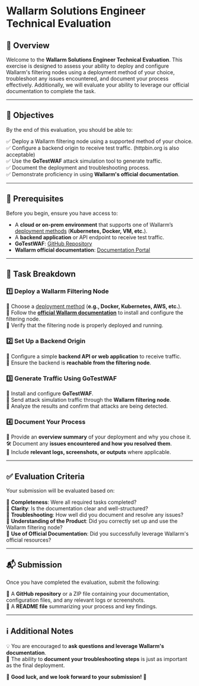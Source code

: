 # Wallarm Solutions Engineer Technical Evaluation

## 📌 Overview

Welcome to the **Wallarm Solutions Engineer Technical Evaluation**. This exercise is designed to assess your ability to deploy and configure Wallarm's filtering nodes using a deployment method of your choice, troubleshoot any issues encountered, and document your process effectively. Additionally, we will evaluate your ability to leverage our official documentation to complete the task.

---

## 🎯 Objectives

By the end of this evaluation, you should be able to:

✅ Deploy a Wallarm filtering node using a supported method of your choice.  
✅ Configure a backend origin to receive test traffic. (httpbin.org is also acceptable)  
✅ Use the **GoTestWAF** attack simulation tool to generate traffic.  
✅ Document the deployment and troubleshooting process.  
✅ Demonstrate proficiency in using **Wallarm's official documentation**.  

---

## 📂 Prerequisites

Before you begin, ensure you have access to:

- A **cloud or on-prem environment** that supports one of Wallarm’s [deployment methods](https://docs.wallarm.com/installation/supported-deployment-options/) (**Kubernetes, Docker, VM, etc.**).
- A **backend application** or API endpoint to receive test traffic.
- **GoTestWAF**: [GitHub Repository](https://github.com/wallarm/gotestwaf)
- **Wallarm official documentation**: [Documentation Portal](https://docs.wallarm.com/)

---

## 🚀 Task Breakdown

### 1️⃣ Deploy a Wallarm Filtering Node

🔹 Choose a [deployment method](https://docs.wallarm.com/installation/supported-deployment-options/) (**e.g., Docker, Kubernetes, AWS, etc.**).  
🔹 Follow the [**official Wallarm documentation**](https://docs.wallarm.com/) to install and configure the filtering node.  
🔹 Verify that the filtering node is properly deployed and running.  

### 2️⃣ Set Up a Backend Origin

🔹 Configure a simple **backend API or web application** to receive traffic.  
🔹 Ensure the backend is **reachable from the filtering node**.  

### 3️⃣ Generate Traffic Using GoTestWAF

🔹 Install and configure **GoTestWAF**.  
🔹 Send attack simulation traffic through the **Wallarm filtering node**.  
🔹 Analyze the results and confirm that attacks are being detected.  

### 4️⃣ Document Your Process

📝 Provide an **overview summary** of your deployment and why you chose it.  
🛠️ Document any **issues encountered and how you resolved them**.  
📸 Include **relevant logs, screenshots, or outputs** where applicable.  

---

## ✅ Evaluation Criteria

Your submission will be evaluated based on:

📌 **Completeness**: Were all required tasks completed?  
📌 **Clarity**: Is the documentation clear and well-structured?  
📌 **Troubleshooting**: How well did you document and resolve any issues?  
📌 **Understanding of the Product**: Did you correctly set up and use the Wallarm filtering node?  
📌 **Use of Official Documentation**: Did you successfully leverage Wallarm's official resources?  

---

## 📬 Submission

Once you have completed the evaluation, submit the following:

📂 A **GitHub repository** or a ZIP file containing your documentation, configuration files, and any relevant logs or screenshots.  
📜 A **README file** summarizing your process and key findings.  

---

## ℹ️ Additional Notes

💡 You are encouraged to **ask questions and leverage Wallarm's documentation**.  
📖 The ability to **document your troubleshooting steps** is just as important as the final deployment.  

🚀 **Good luck, and we look forward to your submission!** 🎉
